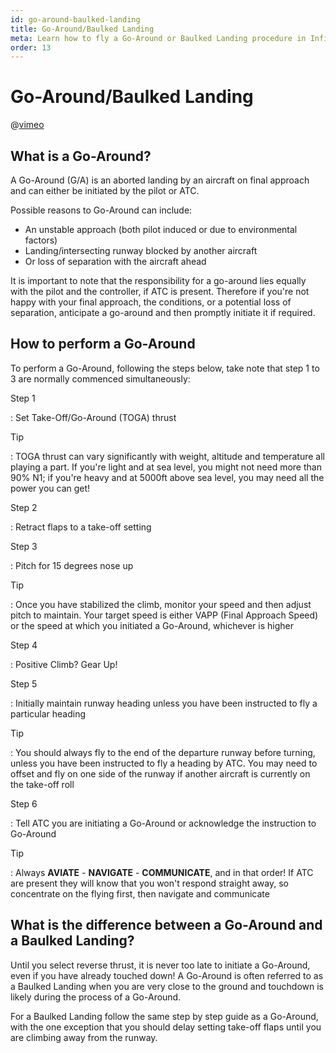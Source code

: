 ```yaml
---
id: go-around-baulked-landing
title: Go-Around/Baulked Landing
meta: Learn how to fly a Go-Around or Baulked Landing procedure in Infinite Flight.
order: 13
---
```


# Go-Around/Baulked Landing



@[vimeo](411493331)



## What is a Go-Around?



A Go-Around (G/A) is an aborted landing by an aircraft on final approach and can either be initiated by the pilot or ATC.



Possible reasons to Go-Around can include:



- An unstable approach (both pilot induced or due to environmental factors)
- Landing/intersecting runway blocked by another aircraft
- Or loss of separation with the aircraft ahead



It is important to note that the responsibility for a go-around lies equally with the pilot and the controller, if ATC is present. Therefore if you're not happy with your final approach, the conditions, or a potential loss of separation, anticipate a go-around and then promptly initiate it if required.



## How to perform a Go-Around



To perform a Go-Around, following the steps below, take note that step 1 to 3 are normally commenced simultaneously:



Step 1

: Set Take-Off/Go-Around (TOGA) thrust



Tip

: TOGA thrust can vary significantly with weight, altitude and temperature all playing a part. If you're light and at sea level, you might not need more than 90% N1; if you're heavy and at 5000ft above sea level, you may need all the power you can get!



Step 2

: Retract flaps to a take-off setting



Step 3

: Pitch for 15 degrees nose up



Tip

: Once you have stabilized the climb, monitor your speed and then adjust pitch to maintain. Your target speed is either VAPP (Final Approach Speed) or the speed at which you initiated a Go-Around, whichever is higher



Step 4

: Positive Climb? Gear Up!



Step 5

: Initially maintain runway heading unless you have been instructed to fly a particular heading



Tip

: You should always fly to the end of the departure runway before turning, unless you have been instructed to fly a heading by ATC. You may need to offset and fly on one side of the runway if another aircraft is currently on the take-off roll



Step 6

: Tell ATC you are initiating a Go-Around or acknowledge the instruction to Go-Around



Tip

: Always **AVIATE** - **NAVIGATE** - **COMMUNICATE**, and in that order! If ATC are present they will know that you won't respond straight away, so concentrate on the flying first, then navigate and communicate



## What is the difference between a Go-Around and a Baulked Landing?



Until you select reverse thrust, it is never too late to initiate a Go-Around, even if you have already touched down! A Go-Around is often referred to as a Baulked Landing when you are very close to the ground and touchdown is likely during the process of a Go-Around. 



For a Baulked Landing follow the same step by step guide as a Go-Around, with the one exception that you should delay setting take-off flaps until you are climbing away from the runway. 